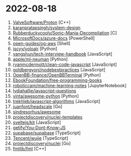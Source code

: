 # 2022-08-18

1. [ValveSoftware/Proton](https://github.com/ValveSoftware/Proton "Compatibility tool for Steam Play based on Wine and additional components") [C++]
2. [karanpratapsingh/system-design](https://github.com/karanpratapsingh/system-design "Learn how to design systems at scale and prepare for system design interviews") 
3. [Rubberduckycooly/Sonic-Mania-Decompilation](https://github.com/Rubberduckycooly/Sonic-Mania-Decompilation "") [C]
4. [MicrosoftDocs/azure-docs](https://github.com/MicrosoftDocs/azure-docs "Open source documentation of Microsoft Azure") [PowerShell]
5. [open-guides/og-aws](https://github.com/open-guides/og-aws "📙 Amazon Web Services — a practical guide") [Shell]
6. [iscyy/yoloair](https://github.com/iscyy/yoloair "🔥🔥🔥YOLOAir：Including YOLOv5, YOLOv7, Transformer, YOLOX, YOLOR and other networks... Support to improve backbone, head, loss, IoU, NMS...The original version was created based on YOLOv5") [Python]
7. [yangshun/tech-interview-handbook](https://github.com/yangshun/tech-interview-handbook "💯 Curated coding interview preparation materials for busy software engineers") [JavaScript]
8. [apple/ml-neuman](https://github.com/apple/ml-neuman "Official repository of NeuMan: Neural Human Radiance Field from a Single Video (ECCV 2022)") [Python]
9. [ryanmcdermott/clean-code-javascript](https://github.com/ryanmcdermott/clean-code-javascript "🛁 Clean Code concepts adapted for JavaScript") [JavaScript]
10. [goldbergyoni/nodebestpractices](https://github.com/goldbergyoni/nodebestpractices "✅ The Node.js best practices list (June 2022)") [JavaScript]
11. [OpenBB-finance/OpenBBTerminal](https://github.com/OpenBB-finance/OpenBBTerminal "Investment Research for Everyone, Anywhere.") [Python]
12. [EbookFoundation/free-programming-books](https://github.com/EbookFoundation/free-programming-books "📚 Freely available programming books") 
13. [roboticcam/machine-learning-notes](https://github.com/roboticcam/machine-learning-notes "My continuously updated Machine Learning, Probabilistic Models and Deep Learning notes and demos (2000+ slides) 我不间断更新的机器学习，概率模型和深度学习的讲义(2000+页)和视频链接") [JupyterNotebook]
14. [lydiahallie/javascript-questions](https://github.com/lydiahallie/javascript-questions "A long list of (advanced) JavaScript questions, and their explanations ✨") 
15. [vinta/awesome-python](https://github.com/vinta/awesome-python "A curated list of awesome Python frameworks, libraries, software and resources") [Python]
16. [trekhleb/javascript-algorithms](https://github.com/trekhleb/javascript-algorithms "📝 Algorithms and data structures implemented in JavaScript with explanations and links to further readings") [JavaScript]
17. [juanfont/headscale](https://github.com/juanfont/headscale "An open source, self-hosted implementation of the Tailscale control server") [Go]
18. [sindresorhus/awesome](https://github.com/sindresorhus/awesome "😎 Awesome lists about all kinds of interesting topics") 
19. [projectdiscovery/nuclei-templates](https://github.com/projectdiscovery/nuclei-templates "Community curated list of templates for the nuclei engine to find security vulnerabilities.") 
20. [sveltejs/kit](https://github.com/sveltejs/kit "The fastest way to build Svelte apps") [JavaScript]
21. [getify/You-Dont-Know-JS](https://github.com/getify/You-Dont-Know-JS "A book series on JavaScript. @YDKJS on twitter.") 
22. [supabase/supabase](https://github.com/supabase/supabase "The open source Firebase alternative. Follow to stay updated about our public Beta.") [TypeScript]
23. [Tencent/wujie](https://github.com/Tencent/wujie "极致的微前端框架") [TypeScript]
24. [projectdiscovery/nuclei](https://github.com/projectdiscovery/nuclei "Fast and customizable vulnerability scanner based on simple YAML based DSL.") [Go]
25. [fmtlib/fmt](https://github.com/fmtlib/fmt "A modern formatting library") [C++]
